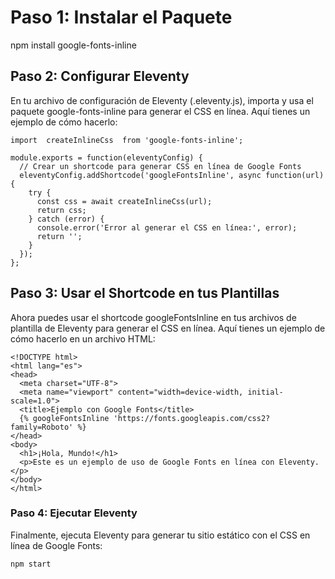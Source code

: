 # Paso 1: Instalar el Paquete

npm install google-fonts-inline

## Paso 2: Configurar Eleventy

En tu archivo de configuración de Eleventy (.eleventy.js), importa y usa el paquete google-fonts-inline para generar el CSS en línea. Aquí tienes un ejemplo de cómo hacerlo:

```
import  createInlineCss  from 'google-fonts-inline';

module.exports = function(eleventyConfig) {
  // Crear un shortcode para generar CSS en línea de Google Fonts
  eleventyConfig.addShortcode('googleFontsInline', async function(url) {
    try {
      const css = await createInlineCss(url);
      return css;
    } catch (error) {
      console.error('Error al generar el CSS en línea:', error);
      return '';
    }
  });
};

```

## Paso 3: Usar el Shortcode en tus Plantillas

Ahora puedes usar el shortcode googleFontsInline en tus archivos de plantilla de Eleventy para generar el CSS en línea. Aquí tienes un ejemplo de cómo hacerlo en un archivo HTML:

```
<!DOCTYPE html>
<html lang="es">
<head>
  <meta charset="UTF-8">
  <meta name="viewport" content="width=device-width, initial-scale=1.0">
  <title>Ejemplo con Google Fonts</title>
  {% googleFontsInline 'https://fonts.googleapis.com/css2?family=Roboto' %}
</head>
<body>
  <h1>¡Hola, Mundo!</h1>
  <p>Este es un ejemplo de uso de Google Fonts en línea con Eleventy.</p>
</body>
</html>

```

### Paso 4: Ejecutar Eleventy

Finalmente, ejecuta Eleventy para generar tu sitio estático con el CSS en línea de Google Fonts:

```
npm start
```
